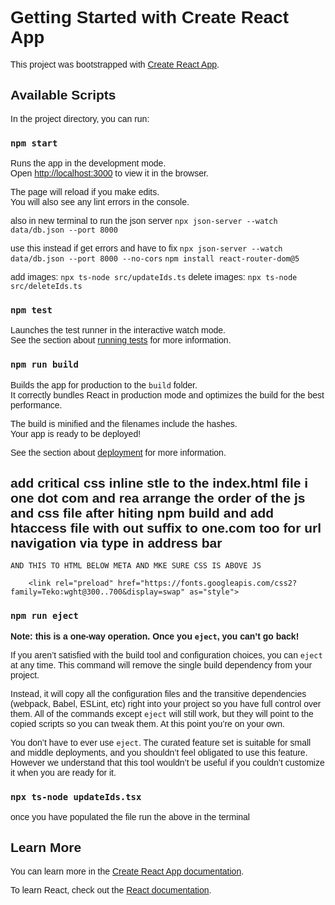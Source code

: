 # Getting Started with Create React App

This project was bootstrapped with [Create React App](https://github.com/facebook/create-react-app).

## Available Scripts

In the project directory, you can run:

### `npm start`

Runs the app in the development mode.\
Open [http://localhost:3000](http://localhost:3000) to view it in the browser.

The page will reload if you make edits.\
You will also see any lint errors in the console.

also in new terminal to run the json server `npx json-server --watch data/db.json --port 8000`

use this instead if get errors and have to fix `npx json-server --watch data/db.json --port 8000 --no-cors`
`npm install react-router-dom@5`

add images: `npx ts-node src/updateIds.ts`
delete images: `npx ts-node src/deleteIds.ts`

### `npm test`

Launches the test runner in the interactive watch mode.\
See the section about [running tests](https://facebook.github.io/create-react-app/docs/running-tests) for more information.

### `npm run build`

Builds the app for production to the `build` folder.\
It correctly bundles React in production mode and optimizes the build for the best performance.

The build is minified and the filenames include the hashes.\
Your app is ready to be deployed!

See the section about [deployment](https://facebook.github.io/create-react-app/docs/deployment) for more information.

## add critical css inline stle to the index.html file i one dot com and rea arrange the order of the js and css file after hiting npm build and add htaccess file with out suffix to one.com too for url navigation via type in address bar
`AND THIS TO HTML BELOW META AND MKE SURE CSS IS ABOVE JS`

 <meta name="description" content="Experienced visual communication consultant specializing in digital project management, creative implementation, and consulting. Expertise in event videography, product and portrait photography, branding and graphic design, and art direction. Also offers web development services, including frontend projects and digital transformation." />

   <style>
      /* Critical CSS here */
      body {
        font-family: 'Teko', sans-serif;
      }
    </style>
        <link rel="preload" href="https://fonts.googleapis.com/css2?family=Teko:wght@300..700&display=swap" as="style">
<link rel="stylesheet" href="https://fonts.googleapis.com/css2?family=Teko:wght@300..700&display=swap">
     <link href="/static/css/main.c2ec3e11.css" rel="stylesheet">
  <script defer="defer" src="/static/js/main.0e28294b.js"></script>

### `npm run eject`

**Note: this is a one-way operation. Once you `eject`, you can’t go back!**

If you aren’t satisfied with the build tool and configuration choices, you can `eject` at any time. This command will remove the single build dependency from your project.

Instead, it will copy all the configuration files and the transitive dependencies (webpack, Babel, ESLint, etc) right into your project so you have full control over them. All of the commands except `eject` will still work, but they will point to the copied scripts so you can tweak them. At this point you’re on your own.

You don’t have to ever use `eject`. The curated feature set is suitable for small and middle deployments, and you shouldn’t feel obligated to use this feature. However we understand that this tool wouldn’t be useful if you couldn’t customize it when you are ready for it.

### `npx ts-node updateIds.tsx` 

once you have populated the file run the above in the terminal
## Learn More

You can learn more in the [Create React App documentation](https://facebook.github.io/create-react-app/docs/getting-started).

To learn React, check out the [React documentation](https://reactjs.org/).


